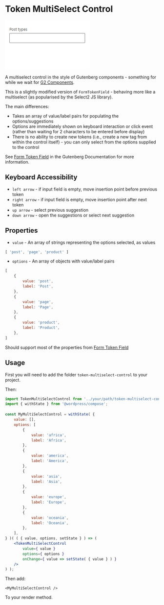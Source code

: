 # Token MultiSelect Control

![Demo](resources/token-multi-select-control.gif)

A multiselect control in the style of Gutenberg components - something for while we wait for [G2 Components](https://github.com/ItsJonQ/g2).

This is a slightly modified version of `FormTokenField` - behaving more like a multiselect (as popularised by the Select2 JS library).

The main differences:
- Takes an array of value/label pairs for populating the options/suggestions
- Options are immediately shown on keyboard interaction or click event (rather than waiting for 2 characters to be entered before display)
- There is no ability to create new tokens (i.e., create a new tag from within the control itself) - you can only select from the options supplied to the control

See [Form Token Field](https://github.com/WordPress/gutenberg/tree/master/packages/components/src/form-token-field) in the Gutenberg Documentation for more information.

## Keyboard Accessibility

- `left arrow` - if input field is empty, move insertion point before previous token
- `right arrow` - if input field is empty, move insertion point after next token
- `up arrow` - select previous suggestion
- `down arrow` - open the suggestions or select next suggestion

## Properties

- `value` - An array of strings representing the options selected, as values
```javascript
[ 'post', 'page', 'product' ]
```
- `options` - An array of objects with value/label pairs
```javascript
[
    {
	    value: 'post',
	    label: 'Post',
	},
	{
	    value: 'page',
	    label: 'Page',
	},
    {
	    value: 'product',
	    label: 'Product',
	},
]
```
Should support most of the properties from [Form Token Field](https://github.com/WordPress/gutenberg/tree/master/packages/components/src/form-token-field)

## Usage
First you will need to add the folder `token-multiselect-control` to your project.

Then:

```jsx
import TokenMultiSelectControl from '../your/path/token-multiselect-control';
import { withState } from '@wordpress/compose';

const MyMultiSelectControl = withState( {
	value: [],
	options: [
		{
			value: 'africa',
			label: 'Africa',
		},
		{
			value: 'america',
			label: 'America',
		},
		{
			value: 'asia',
			label: 'Asia',
		},
		{
			value: 'europe',
			label: 'Europe',
		},
		{
			value: 'oceania',
			label: 'Oceania',
		},
	],
} )( ( { value, options, setState } ) => ( 
	<TokenMultiSelectControl 
		value={ value } 
		options={ options } 
		onChange={ value => setState( { value } ) }
	/>
) );
```
Then add:
```
<MyMultiSelectControl />
```
To your render method.
